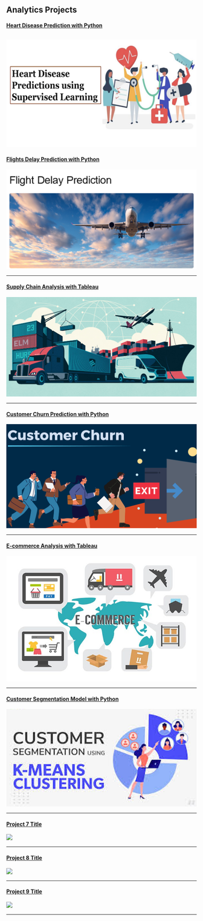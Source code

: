 ## Analytics Projects

#### [Heart Disease Prediction with Python](/HealthCare)
[<img src="images/Heart.png?raw=true"/>](/Heart) 
---
#### [Flights Delay Prediction with Python](/Flights)
[<img src="/images/FlightDelayPrediction.png?raw=true"/>](/Flights)

---
#### [Supply Chain Analysis with Tableau](/SupplyChain)
[<img src="images/SupplyChainAnalytics.png?raw=true"/>](/SupplyChain)

---
#### [Customer Churn Prediction with Python](/CustomerChurn)
[<img src="images/CustomerChurn.png?raw=true"/>](/CustomerChurn)

---
#### [E-commerce Analysis with Tableau](/E-commerce)
[<img src="images/E-Commerce.png?raw=true"/>](/E-commerce)

---
#### [Customer Segmentation Model with Python](/CustomerSegmentation)
[<img src="images/CustomerSegmentation.png?raw=true"/>](/CustomerSegmentation)

---
#### [Project 7 Title](http://example.com/)
<img src="images/dummy_thumbnail.jpg?raw=true"/>

---
#### [Project 8 Title](http://example.com/)
<img src="images/dummy_thumbnail.jpg?raw=true"/>

---
#### [Project 9 Title](http://example.com/)
<img src="images/dummy_thumbnail.jpg?raw=true"/>

---
